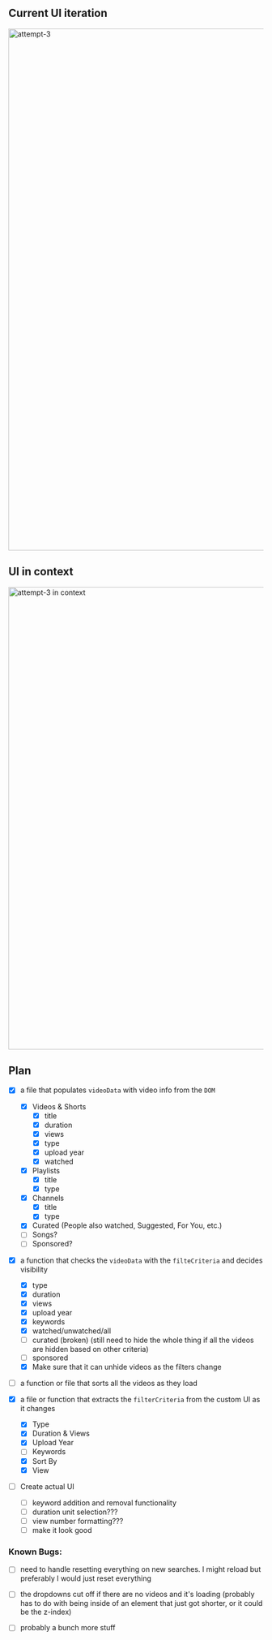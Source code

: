 ## Current UI iteration
<img width="3399" height="1029" alt="attempt-3" src="https://github.com/user-attachments/assets/a460d617-867b-4319-8e45-5c6a78f7590c" />

## UI in context
<img width="3319" height="912" alt="attempt-3 in context" src="https://github.com/user-attachments/assets/6a9e8250-99ee-4d3c-b64c-b905295dcdbb" />

## Plan
- [x] a file that populates `videoData` with video info from the `DOM`
	- [x] Videos & Shorts
		- [x] title
		- [x] duration
		- [x] views
		- [x] type
		- [x] upload year
		- [x] watched
	- [x] Playlists
		- [x] title
		- [x] type
	- [x] Channels
		- [x] title
		- [x] type
	- [x] Curated (People also watched, Suggested, For You, etc.) 
    - [ ] Songs?
	- [ ] Sponsored?

- [x] a function that checks the `videoData` with the `filteCriteria` and decides visibility
	- [x] type
	- [x] duration
	- [x] views
	- [x] upload year
	- [x] keywords
	- [x] watched/unwatched/all
	- [ ] curated (broken) (still need to hide the whole thing if all the videos are hidden based on other criteria)
	- [ ] sponsored
    - [x] Make sure that it can unhide videos as the filters change

- [ ] a function or file that sorts all the videos as they load

- [x] a file or function that extracts the `filterCriteria` from the custom UI as it changes
  - [x] Type
  - [x] Duration & Views
  - [x] Upload Year
  - [ ] Keywords
  - [x] Sort By
  - [x] View

- [ ] Create actual UI
  - [ ] keyword addition and removal functionality
  - [ ] duration unit selection???
  - [ ] view number formatting???
  - [ ] make it look good

### Known Bugs:
- [ ] need to handle resetting everything on new searches. I might reload but preferably I would just reset everything
- [ ] the dropdowns cut off if there are no videos and it's loading (probably has to do with being inside of an element that just got shorter, or it could be the z-index)
- [ ] probably a bunch more stuff

